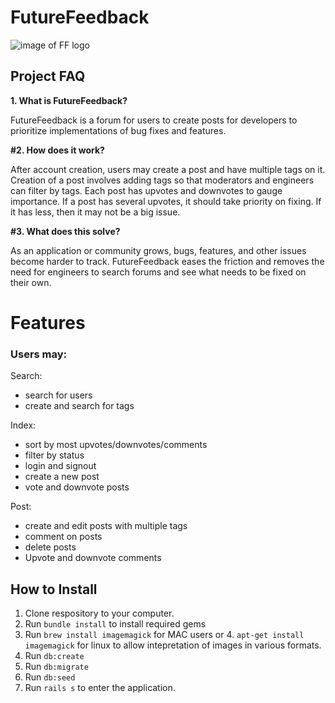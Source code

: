 # FutureFeedback

![image of FF logo](https://i.imgur.com/KdiCL4z.png)

## Project FAQ

**1. What is FutureFeedback?**

FutureFeedback is a forum for users to create posts for developers to prioritize implementations of bug fixes and features. 

**#2. How does it work?**

After account creation, users may create a post and have multiple tags on it. Creation of a post involves adding tags so that moderators and engineers can filter by tags. Each post has upvotes and downvotes to gauge importance. If a post has several upvotes, it should take priority on fixing. If it has less, then it may not be a big issue.

**#3. What does this solve?**

As an application or community grows, bugs, features, and other issues become harder to track. FutureFeedback eases the friction and removes the need for engineers to search forums and see what needs to be fixed on their own.


# Features 


### Users may:

Search:
* search for users 
* create and search for tags


Index:
* sort by most upvotes/downvotes/comments
* filter by status
* login and signout
* create a new post
* vote and downvote posts

Post:
* create and edit posts with multiple tags
* comment on posts
* delete posts
* Upvote and downvote comments



## How to Install

1. Clone respository to your computer.
2. Run `bundle install` to install required gems
3. Run `brew install imagemagick` for MAC users or 4. `apt-get install imagemagick` for linux to allow intepretation of images in various formats.
4. Run `db:create`
4. Run `db:migrate`
5. Run `db:seed`
6. Run `rails s` to enter the application.

